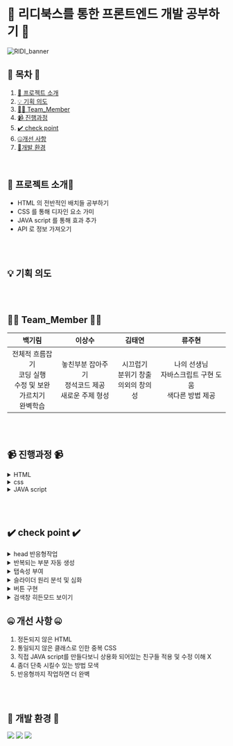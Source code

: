 #  📖 리디북스를 통한 프론트엔드 개발 공부하기 📖




 ![RIDI_banner](https://private-user-images.githubusercontent.com/228488861/491956067-903abbcd-0437-4f8f-9862-65ce8bbb72d4.png?jwt=eyJ0eXAiOiJKV1QiLCJhbGciOiJIUzI1NiJ9.eyJpc3MiOiJnaXRodWIuY29tIiwiYXVkIjoicmF3LmdpdGh1YnVzZXJjb250ZW50LmNvbSIsImtleSI6ImtleTUiLCJleHAiOjE3NTgzODU3MzYsIm5iZiI6MTc1ODM4NTQzNiwicGF0aCI6Ii8yMjg0ODg4NjEvNDkxOTU2MDY3LTkwM2FiYmNkLTA0MzctNGY4Zi05ODYyLTY1Y2U4YmJiNzJkNC5wbmc_WC1BbXotQWxnb3JpdGhtPUFXUzQtSE1BQy1TSEEyNTYmWC1BbXotQ3JlZGVudGlhbD1BS0lBVkNPRFlMU0E1M1BRSzRaQSUyRjIwMjUwOTIwJTJGdXMtZWFzdC0xJTJGczMlMkZhd3M0X3JlcXVlc3QmWC1BbXotRGF0ZT0yMDI1MDkyMFQxNjIzNTZaJlgtQW16LUV4cGlyZXM9MzAwJlgtQW16LVNpZ25hdHVyZT0wMjE3YmJhOWY0ZjU5MGQxYWU3NWVhYTQwMzBhNWFjNDUzNTk4MzUzMDA5N2ZjZGYzZTJjODJlOGQ5NGYzZjMzJlgtQW16LVNpZ25lZEhlYWRlcnM9aG9zdCJ9.0cLCNY2l59-OIPljznDwb-YLD47S5XJjnitM3fLMOfE)


</div>

## 🔢 목차 🔢

01. [🧾 프로젝트 소개](#-프로젝트-소개)
02. [💡 기획 의도](#-기획-의도)
03. [🙋‍♀️ Team_Member](#-team_member)
04. [📹 진행과정 ](#-진행과정)
05. [✔️ check point ](#-point)
06. [🤐개선 사항](#-개선-사항)
07. [🔨개발 환경](#-개발-환경) 



       
## 🧾 프로젝트 소개🧾  

- HTML 의 전반적인 배치들 공부하기
- CSS 를 통해 디자인 요소 가미
- JAVA script 를 통해 효과 추가
- API 로 정보 가져오기

<br><br>

## 💡 기획 의도

<br><br>

## 🙋‍♀️ Team_Member 🙋‍♀️
<div>

| **백기림** | **이상수** | **김태연** | **류주현** |
| :------: |  :------: | :------: | :------: | 
| 전체적 흐름잡기<br>코딩 실행<br>수정 및 보완<br>가르치기<br>완벽학습 | 놓친부분 잡아주기 <br> 정석코드 제공 <br> 새로운 주제 형성  | 시끄럽기 <br> 분위기 창출<br>의외의 창의성 | 나의 선생님 <br> 자바스크립트 구현 도움 <br> 색다른 방법 제공 | 

</div>

<br/><br/>

## 📹 진행과정 📹 

<details><summary>HTML</summary>
<br/>


</details>

<details><summary>css</summary>
<br/>




</details>

<details><summary>JAVA script</summary>
<br/>



</details>

<br><br/>

## ✔️ check point ✔️
<details><summary>head 반응형작업</summary>
<br/>


</details>
<details><summary>반복되는 부분 자동 생성</summary>
<br/>


</details>
<details><summary>탭속성 부여</summary>
<br/>


</details>
<details><summary>슬라이더 원리 분석 및 심화</summary>
<br/>


</details>
<details><summary>버튼 구현</summary>
<br/>


</details>
<details><summary>검색창 히든모드 보이기</summary>
<br/>


</details>




## 🤐 개선 사항 🤐 

1. 정돈되지 않은 HTML
2. 통일되지 않은 클래스로 인한 중복 CSS
3. 직접 JAVA script를 만들다보니 상용화 되어있는 친구들 적용 및 수정 이해 X
4. 좀더 단축 시킬수 있는 방법 모색
5. 반응형까지 작업하면 더 완벽

<br/><br>

## 🔨 개발 환경 🔨 
<div>
<img src="https://img.shields.io/badge/HTML5-E34F26?style=flat-square&logo=HTML5&logoColor=fff"/>
<img src="https://img.shields.io/badge/CSS3-1572B6?style=flat-square&logo=CSS3&logoColor=fff"/>
<img src="https://img.shields.io/badge/JavaScript-F7DF1E?style=flat-square&logo=JavaScript&logoColor=000"/>

<!-- <img src="https://img.shields.io/badge/JAVA-C01818?style=flat-square&logo=coffeescript&logoColor=white" />  -->
<!-- <img src="https://img.shields.io/badge/bootstrap-7952B3?style=flat&logo=bootstrap&logoColor=white"/> -->
<!-- <img src="https://img.shields.io/badge/jquery-0769AD?style=flat&logo=jquery&logoColor=white"/> -->


<!--<img src="https://img.shields.io/badge/MySQL-4479A1?style=flat&logo=MySQL&logoColor=white" /> -->
<!--<img src="https://img.shields.io/badge/MariaDB-003545?style=flat&logo=MariaDB&logoColor=white" /> -->
<!--<img src="https://img.shields.io/badge/Mybatis-000000?style=flat&logo=Fluentd&logoColor=white"/> -->
<!--<img src="https://img.shields.io/badge/IntelliJ-000000?style=flat-square&logo=intellijidea&logoColor=white" /> -->
<!--<img src="https://img.shields.io/badge/bitly-EE6123?style=flat-square&logo=bitly&logoColor=blue" />   -->
<!--<img src="https://img.shields.io/badge/StarUML-E25A1C?style=flat-square&logo=apachespark&logoColor=white" /> -->
<!--<img src="https://img.shields.io/badge/Slack-4A154B?style=flat-square&logo=slack&logoColor=white" /> -->
<!--<img src="https://img.shields.io/badge/notion-000000?style=flat-square&logo=notion&logoColor=blue" />   -->

<!--<img src="https://img.shields.io/badge/amazonaws-232F3E?style=flat-square&logo=amazonaws&logoColor=blue" /> -->
<!--<img src="https://img.shields.io/badge/GitHub-181717?style=flat-square&logo=GitHub&logoColor=white" /> -->
<!--<img src="https://img.shields.io/badge/Git-F05032?style=flat-square&logo=git&logoColor=white" /> -->
<!--<img src="https://img.shields.io/badge/Sourcetree-0052CC?style=flat-square&logo=Sourcetree&logoColor=blue" /> -->
<!--<img src="https://img.shields.io/badge/gitkraken-179287?style=flat-square&logo=gitkraken&logoColor=white"> -->
</div>
